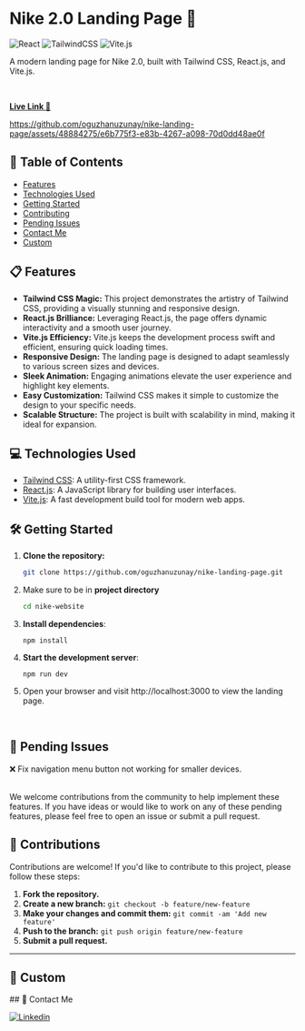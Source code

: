 # Nike 2.0 Landing Page 🚀
 ![React](https://img.shields.io/badge/react-%2320232a.svg?style=for-the-badge&logo=react&logoColor=%2361DAFB) ![TailwindCSS](https://img.shields.io/badge/tailwindcss-%2338B2AC.svg?style=for-the-badge&logo=tailwind-css&logoColor=white) ![Vite.js](https://img.shields.io/badge/vite-646CFF.svg?style=for-the-badge&logo=vite&logoColor=white)

A modern landing page for Nike 2.0, built with Tailwind CSS, React.js, and Vite.js.

<br>

[**Live Link 🔗**](https://oguzhanuzunay.me/nike-landing-page/)



https://github.com/oguzhanuzunay/nike-landing-page/assets/48884275/e6b775f3-e83b-4267-a098-70d0dd48ae0f

## 📄 Table of Contents

- [Features](#features)
- [Technologies Used](#technologies-used)
- [Getting Started](#getting-started)
- [Contributing](#contributing)
- [Pending Issues](#pending-issues)
- [Contact Me](#contact-me)
- <a href="#custom-id"> Custom </a>

## 📋 Features

- **Tailwind CSS Magic:** This project demonstrates the artistry of Tailwind CSS, providing a visually stunning and responsive design.
- **React.js Brilliance:** Leveraging React.js, the page offers dynamic interactivity and a smooth user journey.
- **Vite.js Efficiency:** Vite.js keeps the development process swift and efficient, ensuring quick loading times.
- **Responsive Design:** The landing page is designed to adapt seamlessly to various screen sizes and devices.
- **Sleek Animation:** Engaging animations elevate the user experience and highlight key elements.
- **Easy Customization:** Tailwind CSS makes it simple to customize the design to your specific needs.
- **Scalable Structure:** The project is built with scalability in mind, making it ideal for expansion.


## 💻 Technologies Used
  
- [Tailwind CSS](https://tailwindcss.com/): A utility-first CSS framework.
- [React.js](https://reactjs.org/): A JavaScript library for building user interfaces.
- [Vite.js](https://vitejs.dev/): A fast development build tool for modern web apps.


## 🛠️ Getting Started

1. **Clone the repository:**

   ```bash
   git clone https://github.com/oguzhanuzunay/nike-landing-page.git
   ```

2. Make sure to be in **project directory**
   ```bash
   cd nike-website
   ```
3. **Install dependencies**:
   ```
   npm install
   ```
4. **Start the development server**:
   ```
   npm run dev
   ```
5. Open your browser and visit http://localhost:3000 to view the landing page. 

<br>

## 🚧 Pending Issues

❌ Fix navigation menu button not working for smaller devices.


<br>
We welcome contributions from the community to help implement these features. If you have ideas or would like to work on any of these pending features, please feel free to open an issue or submit a pull request.

## 🤝 Contributions

Contributions are welcome! If you'd like to contribute to this project, please follow these steps:

1. **Fork the repository.**
2. **Create a new branch:** `git checkout -b feature/new-feature`
3. **Make your changes and commit them:** `git commit -am 'Add new feature'`
4. **Push to the branch:** `git push origin feature/new-feature`
5. **Submit a pull request.**

---
<h2 id="custom-id">📧 Custom</h3>
## 📧 Contact Me


[![Linkedin](https://img.shields.io/badge/LinkedIn-Profile-gray?style=for-the-badge&logo=LinkedIn&logoColor=white&labelColor=0077b5)](https://www.linkedin.com/in/oguzhan-uzunay) 
